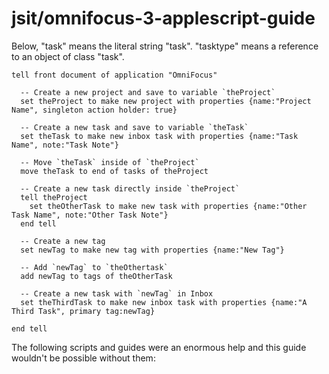# jsit/omnifocus-3-applescript-guide

Below, "task" means the literal string "task". "tasktype" means a reference to an object of class "task".

```text
tell front document of application "OmniFocus"

  -- Create a new project and save to variable `theProject`
  set theProject to make new project with properties {name:"Project Name", singleton action holder: true}

  -- Create a new task and save to variable `theTask`
  set theTask to make new inbox task with properties {name:"Task Name", note:"Task Note"}

  -- Move `theTask` inside of `theProject`
  move theTask to end of tasks of theProject

  -- Create a new task directly inside `theProject`
  tell theProject
    set theOtherTask to make new task with properties {name:"Other Task Name", note:"Other Task Note"}
  end tell

  -- Create a new tag
  set newTag to make new tag with properties {name:"New Tag"}

  -- Add `newTag` to `theOthertask`
  add newTag to tags of theOtherTask

  -- Create a new task with `newTag` in Inbox
  set theThirdTask to make new inbox task with properties {name:"A Third Task", primary tag:newTag}

end tell
```

The following scripts and guides were an enormous help and this guide wouldn't be possible without them:

